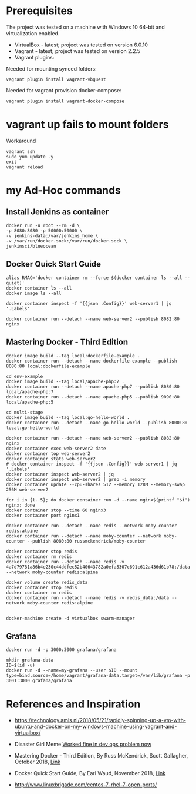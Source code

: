 # Prerequisites
The project was tested on a machine with Windows 10 64-bit and virtualization enabled.
* VirtualBox - latest; project was tested on version 6.0.10
* Vagrant - latest; project was tested on version 2.2.5
* Vagrant plugins:

Needed for mounting synced folders:

    vagrant plugin install vagrant-vbguest

Needed for vagrant provision docker-compose:

    vagrant plugin install vagrant-docker-compose

# vagrant up fails to mount folders
Workaround

    vagrant ssh
    sudo yum update -y
    exit
    vagrant reload

# my Ad-Hoc commands
## Install Jenkins as container

    docker run -u root --rm -d \
    -p 8080:8080 -p 50000:50000 \
    -v jenkins-data:/var/jenkins_home \
    -v /var/run/docker.sock:/var/run/docker.sock \
    jenkinsci/blueocean

## Docker Quick Start Guide
~~~
alias RMAC='docker container rm --force $(docker container ls --all --quiet)'
docker container ls --all
docker image ls --all

docker container inspect -f '{{json .Config}}' web-server1 | jq '.Labels'

docker container run --detach --name web-server2 --publish 8082:80 nginx
~~~

## Mastering Docker - Third Edition
~~~
docker image build --tag local:dockerfile-example .
docker container run --detach --name dockerfile-example --publish 8080:80 local:dockerfile-example

cd env-example
docker image build --tag local/apache-php:7 .
docker container run --detach --name apache-php7 --publish 8080:80 local/apache-php:7
docker container run --detach --name apache-php5 --publish 9090:80 local/apache-php:5

cd multi-stage
docker image build --tag local:go-hello-world .
docker container run --detach --name go-hello-world --publish 8000:80 local:go-hello-world

docker container run --detach --name web-server2 --publish 8082:80 nginx
docker container exec web-server2 date
docker container top web-server2
docker container stats web-server2
# docker container inspect -f '{{json .Config}}' web-server1 | jq '.Labels'
docker container inspect web-server2 | jq
docker container inspect web-server2 | grep -i memory
docker container update --cpu-shares 512 --memory 128M --memory-swap 256M web-server2

for i in {1..5}; do docker container run -d --name nginx$(printf "$i") nginx; done
docker container stop --time 60 nginx3
docker container port nginx1

docker container run --detach --name redis --network moby-counter redis:alpine
docker container run --detach --name moby-counter --network moby-counter --publish 8080:80 russmckendrick/moby-counter

docker container stop redis
docker container rm redis
docker container run --detach --name redis -v 4a7d79781a86b4e230c44ddfec52b40643782a0efa5307c691c612a436d61b78:/data --network moby-counter redis:alpine

docker volume create redis_data
docker container stop redis
docker container rm redis
docker container run --detach --name redis -v redis_data:/data --network moby-counter redis:alpine


docker-machine create -d virtualbox swarm-manager
~~~

## Grafana
~~~
docker run -d -p 3000:3000 grafana/grafana

mkdir grafana-data
ID=$(id -u)
docker run -d --name=my-grafana --user $ID --mount type=bind,source=/home/vagrant/grafana-data,target=/var/lib/grafana -p 3001:3000 grafana/grafana
~~~

# References and Inspiration
* https://technology.amis.nl/2018/05/21/rapidly-spinning-up-a-vm-with-ubuntu-and-docker-on-my-windows-machine-using-vagrant-and-virtualbox/
* Disaster Girl Meme [Worked fine in dev ops problem now](http://www.developermemes.com/2013/12/13/worked-fine-dev-ops-problem-now/)
* Mastering Docker - Third Edition, By Russ McKendrick, Scott Gallagher, October 2018, [Link](https://www.packtpub.com/virtualization-and-cloud/mastering-docker-third-edition)
* Docker Quick Start Guide, By Earl Waud, November 2018, [Link](https://www.packtpub.com/networking-and-servers/docker-quick-start-guide)

* http://www.linuxbrigade.com/centos-7-rhel-7-open-ports/
